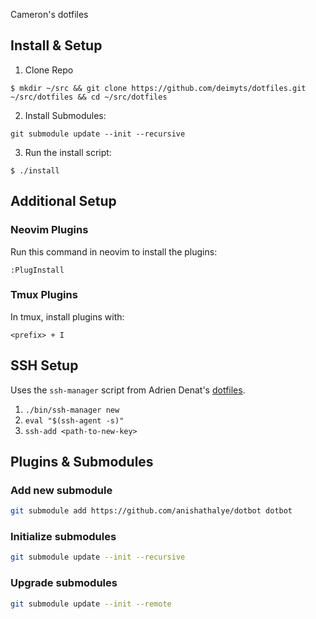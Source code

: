 Cameron's dotfiles

## Install & Setup

1. Clone Repo
```
$ mkdir ~/src && git clone https://github.com/deimyts/dotfiles.git ~/src/dotfiles && cd ~/src/dotfiles
```

2. Install Submodules:
```
git submodule update --init --recursive
```

3. Run the install script:
```
$ ./install
```

## Additional Setup

### Neovim Plugins
Run this command in neovim to install the plugins:
```
:PlugInstall
```

### Tmux Plugins
In tmux, install plugins with:
```
<prefix> + I
```

## SSH Setup
Uses the `ssh-manager` script from Adrien Denat's [dotfiles](https://github.com/Grsmto/dotfiles). 

1. `./bin/ssh-manager new`
2. `eval "$(ssh-agent -s)"`
3. `ssh-add <path-to-new-key>`

## Plugins & Submodules

### Add new submodule
```sh
git submodule add https://github.com/anishathalye/dotbot dotbot
```

### Initialize submodules
```sh
git submodule update --init --recursive
```

### Upgrade submodules
```sh
git submodule update --init --remote
```

